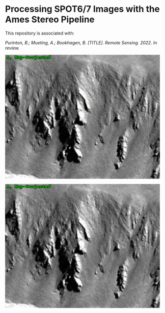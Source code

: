# Processing SPOT6/7 Images with the Ames Stereo Pipeline

This repository is associated with:

_Purinton, B.; Mueting, A.; Bookhagen, B. [TITLE]. Remote Sensing. 2022. In review._

![SPOT6 A scene prior to and following map-projection.](mapproject.gif)

![Difference (disparity) between SPOT6 A and C scenes following individual map-projection.](disparity.gif)
